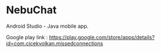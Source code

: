 # NebuChat
Android Studio - Java mobile app.

Google play link : https://play.google.com/store/apps/details?id=com.cicekvolkan.missedconnections


